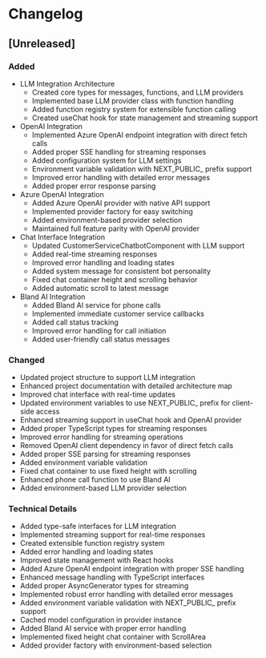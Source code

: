 # Changelog

## [Unreleased]

### Added
- LLM Integration Architecture
  - Created core types for messages, functions, and LLM providers
  - Implemented base LLM provider class with function handling
  - Added function registry system for extensible function calling
  - Created useChat hook for state management and streaming support
- OpenAI Integration
  - Implemented Azure OpenAI endpoint integration with direct fetch calls
  - Added proper SSE handling for streaming responses
  - Added configuration system for LLM settings
  - Environment variable validation with NEXT_PUBLIC_ prefix support
  - Improved error handling with detailed error messages
  - Added proper error response parsing
- Azure OpenAI Integration
  - Added Azure OpenAI provider with native API support
  - Implemented provider factory for easy switching
  - Added environment-based provider selection
  - Maintained full feature parity with OpenAI provider
- Chat Interface Integration
  - Updated CustomerServiceChatbotComponent with LLM support
  - Added real-time streaming responses
  - Improved error handling and loading states
  - Added system message for consistent bot personality
  - Fixed chat container height and scrolling behavior
  - Added automatic scroll to latest message
- Bland AI Integration
  - Added Bland AI service for phone calls
  - Implemented immediate customer service callbacks
  - Added call status tracking
  - Improved error handling for call initiation
  - Added user-friendly call status messages

### Changed
- Updated project structure to support LLM integration
- Enhanced project documentation with detailed architecture map
- Improved chat interface with real-time updates
- Updated environment variables to use NEXT_PUBLIC_ prefix for client-side access
- Enhanced streaming support in useChat hook and OpenAI provider
- Added proper TypeScript types for streaming responses
- Improved error handling for streaming operations
- Removed OpenAI client dependency in favor of direct fetch calls
- Added proper SSE parsing for streaming responses
- Added environment variable validation
- Fixed chat container to use fixed height with scrolling
- Enhanced phone call function to use Bland AI
- Added environment-based LLM provider selection

### Technical Details
- Added type-safe interfaces for LLM integration
- Implemented streaming support for real-time responses
- Created extensible function registry system
- Added error handling and loading states
- Improved state management with React hooks
- Added Azure OpenAI endpoint integration with proper SSE handling
- Enhanced message handling with TypeScript interfaces
- Added proper AsyncGenerator types for streaming
- Implemented robust error handling with detailed error messages
- Added environment variable validation with NEXT_PUBLIC_ prefix support
- Cached model configuration in provider instance
- Added Bland AI service with proper error handling
- Implemented fixed height chat container with ScrollArea
- Added provider factory with environment-based selection